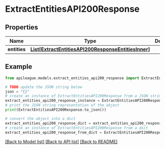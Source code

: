 # ExtractEntitiesAPI200Response


## Properties

Name | Type | Description | Notes
------------ | ------------- | ------------- | -------------
**entities** | [**List[ExtractEntitiesAPI200ResponseEntitiesInner]**](ExtractEntitiesAPI200ResponseEntitiesInner.md) |  | [optional] 

## Example

```python
from apileague.models.extract_entities_api200_response import ExtractEntitiesAPI200Response

# TODO update the JSON string below
json = "{}"
# create an instance of ExtractEntitiesAPI200Response from a JSON string
extract_entities_api200_response_instance = ExtractEntitiesAPI200Response.from_json(json)
# print the JSON string representation of the object
print(ExtractEntitiesAPI200Response.to_json())

# convert the object into a dict
extract_entities_api200_response_dict = extract_entities_api200_response_instance.to_dict()
# create an instance of ExtractEntitiesAPI200Response from a dict
extract_entities_api200_response_from_dict = ExtractEntitiesAPI200Response.from_dict(extract_entities_api200_response_dict)
```
[[Back to Model list]](../README.md#documentation-for-models) [[Back to API list]](../README.md#documentation-for-api-endpoints) [[Back to README]](../README.md)


